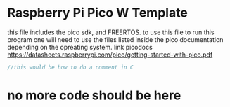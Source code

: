 # Raspberry Pi Pico W Template
this file includes the pico sdk, and FREERTOS.
to use this file
to run this program one will need to use the files listed inside the pico documentation
depending on the opreating system.
link picodocs https://datasheets.raspberrypi.com/pico/getting-started-with-pico.pdf
``` c
//this would be how to do a comment in C
```
# no more code should be here

